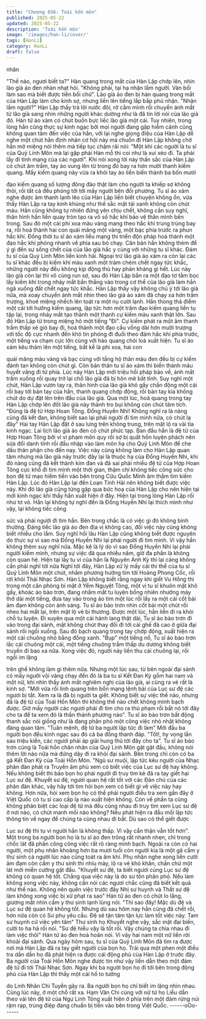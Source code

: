 ```yaml
---
title: "Chương 656: Toái hồn môn"
published: 2025-05-22
updated: 2025-05-22
description: 'Toái hồn môn'
image: '/images/han-li/cover/'
tags: [HanLi]
category: HanLi
draft: false
---
```


nhân

"Thế nào, ngươi biết ta?" Hàn quang trong mắt của Hàn Lập chớp
lên, nhìn lão già áo đen nhàn nhạt hỏi.
"Không phải, tại hạ nhận lầm người. Vãn bối làm sao mà biết
được tiền bối chứ".
Lão già áo đen bị hàn quang trong mắt của Hàn Lập làm cho kinh
sợ, nhưng liền lên tiếng lắp bắp phủ nhận.
"Nhận lầm người?"
Hàn Lập thấy trả lời nước đôi, rờ cằm mình rồi chuyển ánh mắt từ
lão già sang nhìn những người khác dường như là đã tin lời nói
của lão già đó.
Hán tử áo xám có chút buồn bực liếc lão già một cái. Tuy nhiên,
trong lòng hắn cũng thực sự kinh ngạc bởi mọi người đang gặp
hiểm cảnh cũng không quan tâm đến việc của hắn, với lại nghe
giọng điệu của Hàn Lập dễ nghe một chút hắn định nhân cơ hội
này mà chuồn đi
Hàn Lập không chờ hắn mở miệng nói thêm mà tiếp tục chậm rãi
nói:
"Một khi các người là tu sĩ của Quỷ Linh Môn mà lại gặp phải Hàn
mỗ thì coi như là xui xẻo đi. Ta phải lấy đi tính mạng của các
ngươi".
Khi nói xong lời này thần sắc của Hàn Lập có chút âm trầm, tay
áo vung lên từ trong đó bay ra hơn mười thanh kiếm quang. Mấy
kiếm quang này vừa ra khỏi tay áo liền biến thành ba bốn mươi

đạo kiếm quang số lượng đông đảo thật làm cho người ta khiếp
sợ không thôi, rồi tất cả đều phóng tới tới mấy người bên đối
phương.
Tu sĩ áo xám nghe được âm thanh lạnh lẽo của Hàn Lập liền biết
chuyện không ổn, vừa thấy Hàn Lập ra tay kinh khủng như thế
sắc mặt tái xanh không còn chút máu.
Hắn cũng không tự nhiên đứng yên chịu chết, không cần suy
nghĩ, thân hình hắn liền quay tròn tạo ra vô số hắc khí bảo vệ
thân mình bên trong. Sau đó một cái phi xoa màu vàng mang theo
hắc khí trùng trùng bay ra, rồi hoá thành hai con quái mãng một
vàng, một bạc phía trước ra phun hắc khí. Đồng thời tu sĩ áo xám
liều mạng thi triển độn pháp hoá thành một đạo hắc khí phóng
nhanh về phía sau bỏ chạy. Căn bản hắn không thèm để ý gì đến
sự sống chết của của lão già hắc y cùng với những tu sĩ khác.
Đám tu sĩ của Quỷ Linh Môn liền kinh hãi. Ngoại trừ lão già áo
xám ra còn lại các tu sĩ khác đều bị kiếm khí màu xanh một trảm
chém chết ngay tức khắc, những người này đều không kịp động
thủ hay phản kháng gì hết. Lúc này lão già còn lại thì vô cùng run
sợ, sau đó Hàn Lập bắn ra một đạo tơ tằm bọc lấy kiếm khí trong
nháy mắt bắn thẳng vào trong cơ thể của lão già làm hắn ngã
xuống đất chết ngay tức khắc.
Hàn Lập thấy vậy không chú ý tới lão già nữa, mà xoay chuyển
ánh mắt nhìn theo lão già áo xám đã chạy xa hơn trăm trượng,
khoé miệng nhếch lên toát ra một nụ cười lạnh.
Hắn thong thả điểm một cái tới hướng kiếm quang, lập tức hơn
một trăm đạo kiếm quang liền tụ tập lại, trong nháy mắt tạo thành
một thanh cự kiếm màu xanh thật lớn. Sau đó Hàn Lập từ trong
miệng hô một tiếng "Đi".
Cự kiếm phát ra một âm thanh trầm thấp xé gió bay đi, hoá thành
một đạo cầu vồng dài hơn mười trượng với tốc độ cực nhanh đến
khó tin phóng đi đuổi theo đám hắc khí phía trước, một tiếng va
chạm cực lớn cùng với hào quang chói loà xuất hiện.
Tu sĩ áo xám kêu thảm lên một tiếng, bất kể là phi xoa, hai con

quái mãng màu vàng và bạc cùng với tầng hộ thân màu đen đều
bị cự kiếm đánh tan không còn chút gì. Còn bản thân tu sĩ áo xám
thì biến thành máu huyết văng đi tứ phía.
Lúc này Hàn Lập mới triệu hồi pháp bảo về, ánh mắt trầm xuống
rồi quay trở lại chỗ lão già đã bị hôn mê bất tỉnh.
Suy nghĩ một chút, Hàn Lập vươn tay ra, thân hình của lão già
khô gầy chấn động một cái rồi bay tới bàn tay của hắn, thanh
quang chớp động, rồi bàn tay kia không chút do dự đặt lên trên
đầu của lão già.
Qua một lúc, hoả quang trong tay Hàn Lập chớp lên đốt lão già
này thành tro bụi không còn chút tăm tích.
"Đúng là đệ tử Hợp Hoan Tông. Đổng Huyền Nhi! Không nghĩ ra
là nàng cũng đã kết đan, không biết sao lại phái người đi tìm mình
nữa, có chút lạ đây" Hai tay Hàn Lập đặt ở sau lưng trên không
trung, trên mặt lộ ra vài tia kinh ngạc.
Lai lịch lão già áo đen có chút phức tạp. Ban đầu hắn là đệ tử của
Hợp Hoan Tông bởi vì vi phạm môn quy rồi sợ bị quất hồn luyện
phách nên sửa đổi danh tính rồi đầu nhập vào làm môn hạ cho
Quỷ Linh Môn để che dấu thân phận cho đến nay.
Việc này cũng không làm cho Hàn Lập quan tâm nhưng mà lão
già này trước đây lại là thuộc hạ của Đổng Huyền Nhi, khi đó
nàng cũng đã kết thành kim đan và đã sai phái nhiều đệ tử của
Hợp Hoan Tông cực khổ đi tìm mình một thời gian, thậm chí
không tiếc công sức cho bọn đệ tử mạo hiểm tiến vào bên trong
Cửu Quốc Minh âm thầm tìm kiếm Hàn Lập.
Lúc đó Hàn Lập lại đến Loạn Tinh Hải nên không biết được việc
này.
Khi đó lão già cũng từng gặp qua bức hoạ của Hàn Lập cho nên
hiện tại mới kinh ngạc khi thấy hắn xuất hiện ở đây.
Hiện tại trong lòng Hàn Lập rối như tơ vò. Hắn lại không tự nghĩ
đến là Đổng Huyền Nhi lại thích mình như vậy, lại không tiếc công

sức và phái người đi tìm hắn. Bên trong chắc là có việc gì đó
không bình thường.
Đáng tiếc lão già áo đen địa vị không cao, đối việc này cũng
không biết nhiều cho lắm.
Suy nghĩ hồi lâu Hàn Lập cũng không biết được nguyên do thực
sự vì sao mà Đổng Huyền Nhi lại phái người đi tìm mình. Vì vậy
hắn không thèm suy nghĩ nữa.
Mặc kệ là lý do vì sao Đổng Huyền Nhi lại phái người kiếm mình,
nhưng sự việc đã qua nhiều năm, giờ đa phần là không còn quan
hệ. Hiện tại lấy tu vi của hắn là Nguyên Anh Kỳ thì lại càng không
cần phải nghĩ tới nữa
Nghĩ tới đây, Hàn Lập xử lý mấy cái thi thể của tu sĩ Quỷ Linh
Môn một chút, nhắm phương hướng tìm tới Hoàng Phong Cốc,
rồi rời khỏi Thái Nhạc Sơn.
Hàn Lập không biết rằng ngay khi giết Vu Hồng thì trong một căn
phòng bí mật ở Yểm Nguyệt Tông, một vị tu sĩ khuôn mặt khô
gầy, khoác áo bào trơn, đang nhắm mắt tu luyện bổng nhiên
nhướng mày thở dài một tiếng, đưa tay vào trong áo tìm một lúc
rồi lấy ra một cái cốt bài ảm đạm không còn ánh sáng.
Tu sĩ áo bào trơn nhìn cốt bài một chút rồi nheo hai mắt lại, trên
mặt lộ vẻ bi thương.
Được một lúc, hắn liền đi ra khỏi chỗ tu luyện.
Đi xuyên qua một cái hành lang thật dài, Tu sĩ áo bào trơn đi vào
trong đại sảnh, mặt không chút thay đổi đi tới cái ghế đá cao ở
giữa đại sảnh rồi ngồi xuống. Sau đó bạch quang trong tay chớp
động, xuất hiện ra một cái chuông nhỏ bằng đồng xanh.
"Bụp" một tiếng nổ, Tu sĩ áo bào trơn lắc cái chuông một cái, một
tiếng chuông trầm thấp du dương không biết truyền đi bao xa
nữa.
Xong việc đó, người này liền thu cái chuông lại, rồi ngồi im lặng

trên ghế không làm gì thêm nữa.
Nhưng một lúc sau, từ bên ngoài đại sảnh có mấy người vội vàng
chạy đến đó là ba tu sĩ Kết Đan Kỳ gồm hai nam và một nữ, khi
nhìn thấy ánh mắt nghiêm nghị của lão già, ai cũng ra vẻ rất là
kính sợ.
"Mới vừa rồi linh quang trên bổn mạng lệnh bài của Lục sư đệ các
ngươi bị tắt. Xem ra là đã bị người ta giết. Không biết sự việc thế
nào, nhưng đã là đệ tử của Toái Hồn Môn thì không thể nào chết
không minh bạch được. Giờ mấy người các ngươi phải đi tìm cho
ra thủ phạm rồi bắt nó tới đây cho ta để ta xem đó là thần thánh
phương nào".
Tu sĩ áo bào trơn bất động thanh sắc nói giống như là đang phân
phó một công việc nhỏ nhặt không đáng quan tâm.
"Tuân mệnh, đệ tử ba người lập tức đi làm" Mới đầu ba người bọn
đều kinh ngạc sau đó cả ba đồng thanh đáp.
"Tốt!, hy vọng lần sau triệu kiến, các ngươi phải áp giải hung thủ
tới đây cho ta".
Tu sĩ áo bào trơn cũng là Toái hồn chân nhân của Quỷ Linh Môn
gật gật đầu, không nói thêm lời nào nữa mà đứng dậy đi ra khỏi
đại sảnh.
Bên trong chỉ còn có ba gã Kết Đan Kỳ của Toái Hồn Môn.
"Ngũ sư muội, lập tức kêu người của Nhạc phân đàn phát ra
Truyền âm phù xem có biết việc của Lục sư đệ hay không. Nếu
không biết thì bảo bọn họ phái người đi truy tìm kẻ đã ra tay giết
hại Lục sư đệ. Khuyết sư đệ, ngươi quan hệ rất tốt với các Đàn
chủ của các phân đàn khác, vậy hãy tới tìm hỏi bọn xem có biết gì
về việc này hay không. Hơn nữa, hỏi xem bọn họ có thể phái
người điều tra xem gần đây ở Việt Quốc có tu sĩ cao cấp lạ nào
xuất hiện không. Còn về phần ta cũng không phân biệt các loại đệ
tử mà đều cùng nhau đi truy tìm xem Lục sư đệ ở nơi nào, có chút
manh mối nào không? Nếu phát hiện ra đầu mối lập tức thông tin
về ngay để chúng ta cùng nhau đi bắt. Dù sao có thể giết được

Lục sư đệ thì tu vi người hẳn là không thấp. Vì vậy cẩn thận vẫn
tốt hơn".
Một trong ba người bọn họ là tu sĩ áo đen trông rất nhanh nhẹn,
chỉ trong chốc lát đã phân công công việc rất rõ ràng minh bạch.
Ngoài ra còn có hai người, một phụ nhân khoảng hơn ba mươi
tuổi còn người kia là một gã cẩm y thư sinh cả người lúc nào
cũng toát ra âm khí.
Phụ nhân nghe xong liền cười ảm đạm còn cẩm y thư sinh thì
nhíu mày, lộ ra vẻ khó khăn, chần chừ một lát mới miễn cưỡng
gật đầu.
"Khuyết sư đệ, ta biết ngươi cùng Lục sư đệ không có quan hệ
tốt. Chẳng qua việc này là do sư tôn phân phó. Nếu làm không
xong việc này, không cần nói các ngươi chắc cũng đã biết kết quả
như thế nào. Không nên quên việc trước đây Nhị sư huynh và
Thất sư đệ làm không xong việc bị xử phạt ra sao" Hán tử áo đen
có chút lo lắng, giương mắt nhìn cẩm y thư sinh lạnh lùng nói.
"Thì sao đây! Mặc dù đệ và Lục sư đệ quan hệ không tốt. Nhưng
dù sau hôm nay hắn cũng đã chết rồi, hơn nữa còn có Sư phụ
yêu cầu. Đệ sẽ tận tâm tận lực làm tốt việc này. Tam sư huynh cứ
việc yên tâm" Thư sinh họ Khuyết nghe vậy, sắc mặt đại biến,
cười to ha hả rồi nói.
"Sư đệ hiểu vậy là tốt rồi. Vậy chúng ta chia nhau đi làm việc thôi"
Hán tử áo đen hoà hoãn nói.
Vì vậy hai nam một nữ liền rời khoải đại sảnh.
Qua ngày hôm sau, tu sĩ của Quỷ Linh Môn đã tìm ra được nơi
mà Hàn Lập đã ra tay giết người của bọn họ. Trải qua một phen
một điều tra dần dần họ đã phát hiện ra được cái động phủ của
Hàn Lập ở trước đây.
Ba người của Toái Hồn Môn nghe được tin như vậy liền dẫn theo
một đám đệ tử đi tới Thái Nhạc Sơn. Ngay khi ba người bọn họ đi
tới bên trong động phủ của Hàn Lập thì thấy một cái hố to tướng

do Linh Nhãn Chi Tuyền gây ra. Ba người bọn họ chỉ biết im lặng
nhìn nhau.
Cùng lúc này, ở một chỗ rất xa.
Hạm Vân Chi cùng với nữ tử họ Liễu dẫn theo vài tên đệ tử của
Ngự Linh Tông xuất hiện ở phía trên một đám rừng núi rậm rạp,
trùng điệp đang chuẩn bị tiến vào bên trong Việt Quốc.
------oOo------
